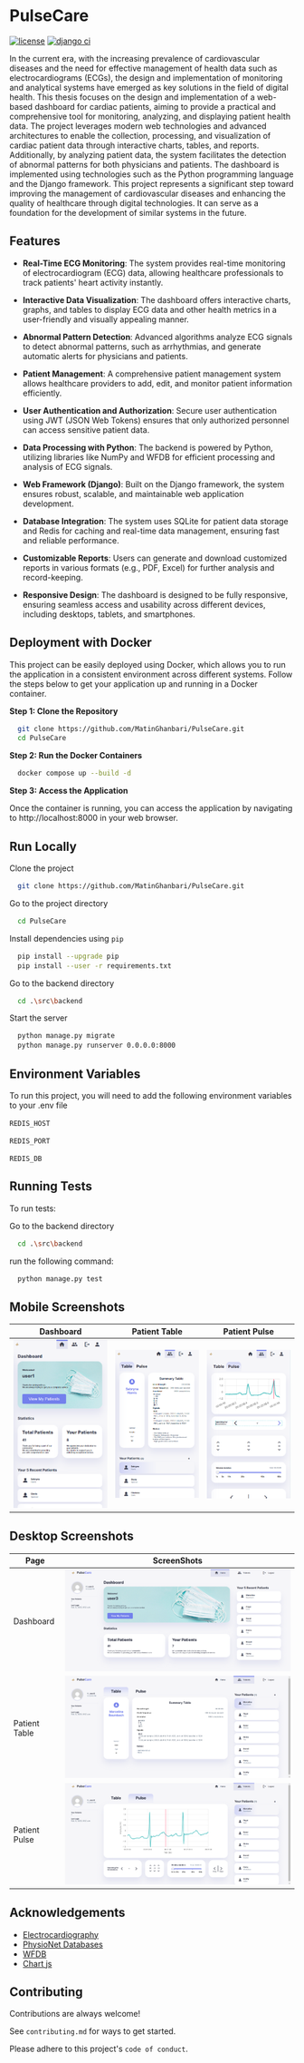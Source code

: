 
# PulseCare
[![license](https://img.shields.io/badge/License-MIT-green)](https://github.com/MatinGhanbari/PulseCare/raw/refs/heads/main/LICENSE)
[![django ci](https://github.com/MatinGhanbari/PulseCare/actions/workflows/django.yml/badge.svg)](https://github.com/MatinGhanbari/PulseCare/actions/workflows/django.yml)

In the current era, with the increasing prevalence of cardiovascular diseases and the need for effective management of health data such as electrocardiograms (ECGs), the design and implementation of monitoring and analytical systems have emerged as key solutions in the field of digital health. This thesis focuses on the design and implementation of a web-based dashboard for cardiac patients, aiming to provide a practical and comprehensive tool for monitoring, analyzing, and displaying patient health data. The project leverages modern web technologies and advanced architectures to enable the collection, processing, and visualization of cardiac patient data through interactive charts, tables, and reports. Additionally, by analyzing patient data, the system facilitates the detection of abnormal patterns for both physicians and patients. The dashboard is implemented using technologies such as the Python programming language and the Django framework. This project represents a significant step toward improving the management of cardiovascular diseases and enhancing the quality of healthcare through digital technologies. It can serve as a foundation for the development of similar systems in the future.

## Features

- **Real-Time ECG Monitoring**: The system provides real-time monitoring of electrocardiogram (ECG) data, allowing healthcare professionals to track patients' heart activity instantly.

- **Interactive Data Visualization**: The dashboard offers interactive charts, graphs, and tables to display ECG data and other health metrics in a user-friendly and visually appealing manner.

- **Abnormal Pattern Detection**: Advanced algorithms analyze ECG signals to detect abnormal patterns, such as arrhythmias, and generate automatic alerts for physicians and patients.

- **Patient Management**: A comprehensive patient management system allows healthcare providers to add, edit, and monitor patient information efficiently.

- **User Authentication and Authorization**: Secure user authentication using JWT (JSON Web Tokens) ensures that only authorized personnel can access sensitive patient data.

- **Data Processing with Python**: The backend is powered by Python, utilizing libraries like NumPy and WFDB for efficient processing and analysis of ECG signals.

- **Web Framework (Django)**: Built on the Django framework, the system ensures robust, scalable, and maintainable web application development.

- **Database Integration**: The system uses SQLite for patient data storage and Redis for caching and real-time data management, ensuring fast and reliable performance.

- **Customizable Reports**: Users can generate and download customized reports in various formats (e.g., PDF, Excel) for further analysis and record-keeping.

- **Responsive Design**: The dashboard is designed to be fully responsive, ensuring seamless access and usability across different devices, including desktops, tablets, and smartphones.
## Deployment with Docker

This project can be easily deployed using Docker, which allows you to run the application in a consistent environment across different systems. Follow the steps below to get your application up and running in a Docker container.

**Step 1: Clone the Repository**

```bash
  git clone https://github.com/MatinGhanbari/PulseCare.git
  cd PulseCare
```

**Step 2: Run the Docker Containers**

```bash
  docker compose up --build -d
```

**Step 3: Access the Application**

Once the container is running, you can access the application by navigating to http://localhost:8000 in your web browser.



    
## Run Locally

Clone the project

```bash
  git clone https://github.com/MatinGhanbari/PulseCare.git
```

Go to the project directory

```bash
  cd PulseCare
```

Install dependencies using `pip`

```bash
  pip install --upgrade pip
  pip install --user -r requirements.txt
```

Go to the backend directory

```bash
  cd .\src\backend
```

Start the server

```bash
  python manage.py migrate
  python manage.py runserver 0.0.0.0:8000
```


## Environment Variables

To run this project, you will need to add the following environment variables to your .env file

`REDIS_HOST`

`REDIS_PORT`

`REDIS_DB`


## Running Tests

To run tests:

Go to the backend directory
```bash
  cd .\src\backend
```

run the following command:

```bash
  python manage.py test
```


## Mobile Screenshots

Dashboard | Patient Table | Patient Pulse
--- | -- | --- 
![image](https://github.com/MatinGhanbari/PulseCare/raw/refs/heads/main/assets/images/screenshots/mobile/dashboard.png) | ![image](https://github.com/MatinGhanbari/PulseCare/raw/refs/heads/main/assets/images/screenshots/mobile/patient-table.png) | ![image](https://github.com/MatinGhanbari/PulseCare/raw/refs/heads/main/assets/images/screenshots/mobile/patient-pulse.png)

## Desktop Screenshots

Page | ScreenShots
--- | ---
Dashboard | ![image](https://github.com/MatinGhanbari/PulseCare/raw/refs/heads/main/assets/images/screenshots/desktop/dashboard.png)
Patient Table | ![image](https://github.com/MatinGhanbari/PulseCare/raw/refs/heads/main/assets/images/screenshots/desktop/patient-table.png)
Patient Pulse | ![image](https://github.com/MatinGhanbari/PulseCare/raw/refs/heads/main/assets/images/screenshots/desktop/patient-pulse.png)


## Acknowledgements

 - [Electrocardiography](https://en.wikipedia.org/w/index.php?title=Electrocardiography&oldid=1271573909)
 - [PhysioNet Databases](https://physionet.org/about/database/l)
 - [WFDB](https://archive.physionet.org/physiotools/wfdb.shtml)
 - [Chart js](https://www.chartjs.org/docs/latest/)
 

## Contributing

Contributions are always welcome!

See `contributing.md` for ways to get started.

Please adhere to this project's `code of conduct`.
